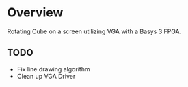 # Overview

Rotating Cube on a screen utilizing VGA with a Basys 3 FPGA.  

## TODO

- Fix line drawing algorithm 
- Clean up VGA Driver